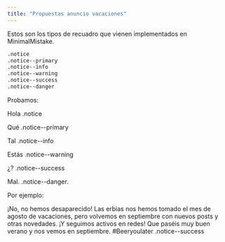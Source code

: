 ```yaml
---
title: "Propuestas anuncio vacaciones"
---
```


Estos son los tipos de recuadro que vienen implementados en MinimalMistake.

```markdown
.notice
.notice--primary
.notice--info
.notice--warning
.notice--success
.notice--danger
```
Probamos:

Hola
.notice

Qué
.notice--primary

Tal
.notice--info

Estás
.notice--warning

¿?
.notice--success

Mal.
.notice--danger.

Por ejemplo:

¡No, no hemos desaparecido! Las erbias nos hemos tomado el mes de agosto de vacaciones, pero volvemos en septiembre con nuevos posts y otras novedades. ¡Y seguimos activos en redes! Que paséis muy buen verano y nos vemos en septiembre. #Beeryoulater
.notice--success
